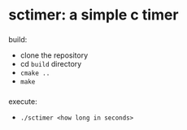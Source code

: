 # sctimer: a simple c timer
### 
build:
* clone the repository
* cd `build` directory
* `cmake ..`
* `make`
###
execute:
* `./sctimer <how long in seconds>`
